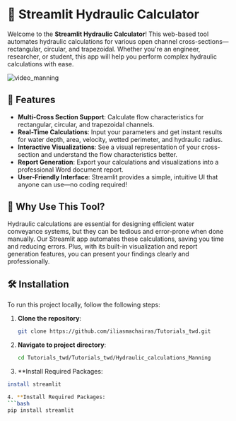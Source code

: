 # 🚀 Streamlit Hydraulic Calculator

Welcome to the **Streamlit Hydraulic Calculator**! This web-based tool automates hydraulic calculations for various open channel cross-sections—rectangular, circular, and trapezoidal. Whether you're an engineer, researcher, or student, this app will help you perform complex hydraulic calculations with ease.


![video_manning](https://github.com/user-attachments/assets/3f0aad2b-a8a0-48b3-9482-1af256c4c2cb)


## 🌟 Features

- **Multi-Cross Section Support**: Calculate flow characteristics for rectangular, circular, and trapezoidal channels.
- **Real-Time Calculations**: Input your parameters and get instant results for water depth, area, velocity, wetted perimeter, and hydraulic radius.
- **Interactive Visualizations**: See a visual representation of your cross-section and understand the flow characteristics better.
- **Report Generation**: Export your calculations and visualizations into a professional Word document report.
- **User-Friendly Interface**: Streamlit provides a simple, intuitive UI that anyone can use—no coding required!

## 🎯 Why Use This Tool?

Hydraulic calculations are essential for designing efficient water conveyance systems, but they can be tedious and error-prone when done manually. Our Streamlit app automates these calculations, saving you time and reducing errors. Plus, with its built-in visualization and report generation features, you can present your findings clearly and professionally.

## 🛠️ Installation

To run this project locally, follow the following steps:

1. **Clone the repository**:
   ```bash
   git clone https://github.com/iliasmachairas/Tutorials_twd.git

2. **Navigate to project directory**:
   ```bash
   cd Tutorials_twd/Tutorials_twd/Hydraulic_calculations_Manning

3.  **Install Required Packages:
   ```bash
   install streamlit

4. **Install Required Packages:
   ```bash
   pip install streamlit
